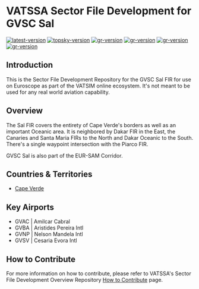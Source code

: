# VATSSA Sector File Development for GVSC Sal

[![latest-version](https://img.shields.io/github/v/release/VATSIM-SSA/sectorfile-gvsc?include_prereleases)](https://github.com/VATSIM-SSA/sectorfile-gvsc/releases) [![topsky-version](https://img.shields.io/badge/TopSky-2.4.1-blue.svg)](https://forum.vatsim-scandinavia.org/t/topsky)
[![gr-version](https://img.shields.io/badge/Ground%20Radar-1.5-blue.svg)](https://forum.vatsim-scandinavia.org/t/ground-radar) [![gr-version](https://img.shields.io/badge/PushbackFlorian-1.1.0-blue.svg)](https://github.com/MorpheusXAUT/PushbackFlorian) [![gr-version](https://img.shields.io/badge/vCH-0.8.4-blue.svg)](https://github.com/DrFreas/VCH) [![gr-version](https://img.shields.io/badge/vFPC-2.1.1-blue.svg)](https://github.com/hpeter2/VFPC)

## Introduction

This is the Sector File Development Repository for the GVSC Sal FIR for use on Euroscope as part of the VATSIM online ecosystem. It's not meant to be used for any real world aviation capability.

## Overview

The Sal FIR covers the entirety of Cape Verde's borders as well as an important Oceanic area. It is neighbored by Dakar FIR in the East, the Canaries and Santa Maria FIRs to the North and Dakar Oceanic to the South. There's a single waypoint intersection with the Piarco FIR.

GVSC Sal is also part of the EUR-SAM Corridor.

## Countries & Territories

- [Cape Verde](https://eaip.vatssa.com/cape_verde)

## Key Airports

- GVAC | Amilcar Cabral
- GVBA | Aristides Pereira Intl
- GVNP | Nelson Mandela Intl
- GVSV | Cesaria Evora Intl

## How to Contribute

For more information on how to contribute, please refer to VATSSA's Sector File Development Overview Repository [How to Contribute](https://github.com/VATSIM-SSA/sectorfile-overview/wiki/How-to-Contribute) page.
